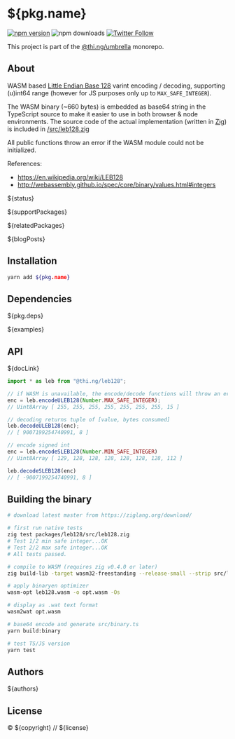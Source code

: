 # ${pkg.name}

[![npm version](https://img.shields.io/npm/v/${pkg.name}.svg)](https://www.npmjs.com/package/${pkg.name})
![npm downloads](https://img.shields.io/npm/dm/${pkg.name}.svg)
[![Twitter Follow](https://img.shields.io/twitter/follow/thing_umbrella.svg?style=flat-square&label=twitter)](https://twitter.com/thing_umbrella)

This project is part of the
[@thi.ng/umbrella](https://github.com/thi-ng/umbrella/) monorepo.

<!-- TOC -->

## About

WASM based [Little Endian Base
128](https://en.wikipedia.org/wiki/LEB128) varint encoding / decoding,
supporting (u)int64 range (however for JS purposes only up to
`MAX_SAFE_INTEGER`).

The WASM binary (~660 bytes) is embedded as base64 string in the
TypeScript source to make it easier to use in both browser & node
environments. The source code of the actual implementation (written in
[Zig](https://ziglang.org)) is included in
[/src/leb128.zig](https://github.com/thi-ng/umbrella/tree/master/packages/leb128/src/leb128.zig)

All public functions throw an error if the WASM module could not be
initialized.

References:

- https://en.wikipedia.org/wiki/LEB128
- http://webassembly.github.io/spec/core/binary/values.html#integers

${status}

${supportPackages}

${relatedPackages}

${blogPosts}

## Installation

```bash
yarn add ${pkg.name}
```

## Dependencies

${pkg.deps}

${examples}

## API

${docLink}

```ts
import * as leb from "@thi.ng/leb128";

// if WASM is unavailable, the encode/decode functions will throw an error
enc = leb.encodeULEB128(Number.MAX_SAFE_INTEGER);
// Uint8Array [ 255, 255, 255, 255, 255, 255, 255, 15 ]

// decoding returns tuple of [value, bytes consumed]
leb.decodeULEB128(enc);
// [ 9007199254740991, 8 ]

// encode signed int
enc = leb.encodeSLEB128(Number.MIN_SAFE_INTEGER)
// Uint8Array [ 129, 128, 128, 128, 128, 128, 128, 112 ]

leb.decodeSLEB128(enc)
// [ -9007199254740991, 8 ]
```

## Building the binary

```bash
# download latest master from https://ziglang.org/download/

# first run native tests
zig test packages/leb128/src/leb128.zig
# Test 1/2 min safe integer...OK
# Test 2/2 max safe integer...OK
# All tests passed.

# compile to WASM (requires zig v0.4.0 or later)
zig build-lib -target wasm32-freestanding --release-small --strip src/leb128.zig

# apply binaryen optimizer
wasm-opt leb128.wasm -o opt.wasm -Os

# display as .wat text format
wasm2wat opt.wasm

# base64 encode and generate src/binary.ts
yarn build:binary

# test TS/JS version
yarn test
```

## Authors

${authors}

## License

&copy; ${copyright} // ${license}
